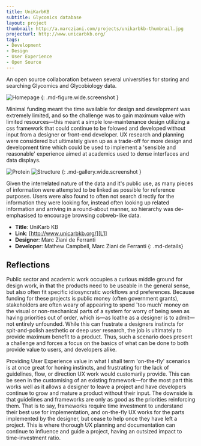 ```yaml
---
title: UniKarbKB
subtitle: Glycomics database
layout: project
thumbnail: http://a.marcziani.com/projects/unikarbkb-thumbnail.jpg
projecturl: http://www.unicarbkb.org/
tags:
- Development
- Design
- User Experience
- Open Source
---
```


An open source collaboration between several universities for storing and searching Glycomics and Glycobiology data.

![Homepage][I1]
{: .md-figure.wide.screenshot }

Minimal funding meant the time available for design and development was extremely limited, and so the challenge was to gain maximum value with limited resources—this meant a simple low-maintenance design utilizing a css framework that could continue to be folowed and developed without input from a designer or front-end developer. UX research and planning were considered but ultimately given up as a trade-off for more design and development time which could be used to implement a 'sensible and reasonable' experience aimed at academics used to dense interfaces and data displays.

![Protein][I2]
![Structure][I3]
{: .md-gallery.wide.screenshot }

Given the interrelated nature of the data and it's public use, as many pieces of information were attempted to be linked as possible for reference purposes. Users were also found to often not search directly for the information they were looking for, instead often looking up related information and arriving in a round-about manner, so hierarchy was de-emphasised to encourage browsing cobweb-like data.

* __Title__: UniKarb KB
* __Link__: [http://www.unicarbkb.org/][L1]
* __Designer__: Marc Ziani de Ferranti
* __Developer__: Mathew Campbell, Marc Ziani de Ferranti
{: .md-details}

## Reflections
Public sector and academic work occupies a curious middle ground for design work, in that the products need to be useable in the general sense, but also often fit specific idiosyncratic workflows and preferences. Because funding for these projects is public money (often government grants), stakeholders are often weary of appearing to spend 'too much' money on the visual or non-mechanical parts of a system for worry of being seen as having priorities out of order, which is—as loathe as a designer is to admit—not entirely unfounded. While this can frustrate a designers instincts for spit-and-polish aesthetic or deep user research, the job is ultimately to provide maximum benefit to a product. Thus, such a scenario does present a challenge and forces a focus on the basics of what can be done to both provide value to users, and developers alike.

Providing User Experience value in what I shall term 'on-the-fly' scenarios is at once great for honing instincts, and frustrating for the lack of guidelines, flow, or direction UX work would customarily provide. This can be seen in the customising of an existing framework—for the most part this works well as it allows a designer to leave a project and have developers continue to grow and mature a product without their input. The downside is that guidelines and frameworks are only as good as the priorities reinforcing them. That is to say, frameworks require time investment to understand their best use for implementation, and on-the-fly UX works for the parts implemented by the designer, but cease to help once they have left a project. This is where thorough UX planning and documentation can continue to influence and guide a project, having an outsized impact to time-investment ratio.


[L1]: http://www.unicarbkb.org/

[I1]: http://a.marcziani.com/projects/unikarbkb-screenshot-1.png
[I2]: http://a.marcziani.com/projects/unikarbkb-screenshot-2.png
[I3]: http://a.marcziani.com/projects/unikarbkb-screenshot-3.png
